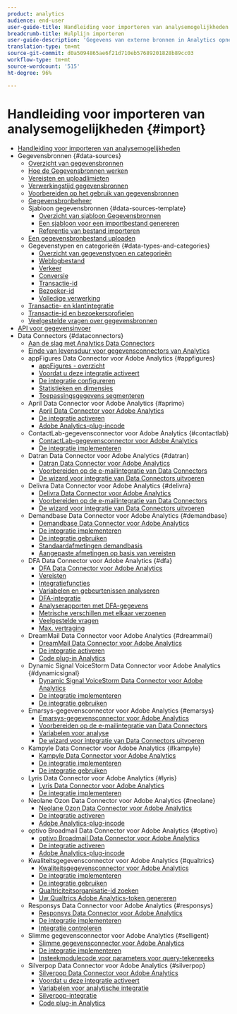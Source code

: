 ```yaml
---
product: analytics
audience: end-user
user-guide-title: Handleiding voor importeren van analysemogelijkheden
breadcrumb-title: Hulplijn importeren
user-guide-description: 'Gegevens van externe bronnen in Analytics opnemen, in bulk of real-time. '
translation-type: tm+mt
source-git-commit: d0a5094865ae6f21d710eb57689201828b89cc03
workflow-type: tm+mt
source-wordcount: '515'
ht-degree: 96%

---
```



# Handleiding voor importeren van analysemogelijkheden {#import}

+ [Handleiding voor importeren van analysemogelijkheden](home.md)
+ Gegevensbronnen {#data-sources}
   + [Overzicht van gegevensbronnen](c-data-sources/datasrc-home.md)
   + [Hoe de Gegevensbronnen werken](c-data-sources/datasrc-how-data-sources-works.md)
   + [Vereisten en uploadlimieten](c-data-sources/datasrc-requirements.md)
   + [Verwerkingstijd gegevensbronnen](c-data-sources/datasrc-processing-time.md)
   + [Voorbereiden op het gebruik van gegevensbronnen](c-data-sources/datasrc-preparing.md)
   + [Gegevensbronbeheer](c-data-sources/datasrc-manager.md)
   + Sjabloon gegevensbronnen {#data-sources-template}
      + [Overzicht van sjabloon Gegevensbronnen](c-data-sources/datasrc-template/datasrc-template-file.md)
      + [Een sjabloon voor een importbestand genereren](c-data-sources/datasrc-template/t-datasrc-creating-data-sources-file.md)
      + [Referentie van bestand importeren](c-data-sources/datasrc-template/datasrc-import-file-reference.md)
   + [Een gegevensbronbestand uploaden](c-data-sources/t-datasrc-uploading-data.md)
   + Gegevenstypen en categorieën {#data-types-and-categories}
      + [Overzicht van gegevenstypen en categorieën](c-data-sources/c-datasrc-types/datasrc-categories.md)
      + [Weblogbestand](c-data-sources/c-datasrc-types/datasrc-web-log.md)
      + [Verkeer](c-data-sources/c-datasrc-types/datasrc-traffic.md)
      + [Conversie](c-data-sources/c-datasrc-types/datasrc-conversion.md)
      + [Transactie-id](c-data-sources/c-datasrc-types/datasrc-transactionid.md)
      + [Bezoeker-id](c-data-sources/c-datasrc-types/datasrc-visitorid.md)
      + [Volledige verwerking](c-data-sources/c-datasrc-types/datasrc-full-processing.md)
   + [Transactie- en klantintegratie](c-data-sources/datasrc-integrating-offline-data.md)
   + [Transactie-id en bezoekersprofielen](c-data-sources/datasrc-tid-visitor-profile.md)
   + [Veelgestelde vragen over gegevensbronnen](c-data-sources/datasrc-faq.md)
+ [API voor gegevensinvoer](c-data-insertion-api/c-data-insertion-api.md)
+ Data Connectors {#dataconnectors}
   + [Aan de slag met Analytics Data Connectors](data-connectors/getting-started-data-connectors.md)
   + [Einde van levensduur voor gegevensconnectors van Analytics](data-connectors/data-connectors-eol.md)
   + appFigures Data Connector voor Adobe Analytics {#appfigures}
      + [appFigures - overzicht](data-connectors/appfigures-overview/appfigures-overview.md)
      + [Voordat u deze integratie activeert](data-connectors/appfigures-overview/appfigures-before-activation.md)
      + [De integratie configureren](data-connectors/appfigures-overview/t-appfigures-integration.md)
      + [Statistieken en dimensies](data-connectors/appfigures-overview/appfigures-metrics.md)
      + [Toepassingsgegevens segmenteren](data-connectors/appfigures-overview/appfigures-segment-filter.md)
   + April Data Connector voor Adobe Analytics {#aprimo}
      + [April Data Connector voor Adobe Analytics](data-connectors/aprimo-overview/aprimo-overview.md)
      + [De integratie activeren](data-connectors/aprimo-overview/t-aprimo-activate.md)
      + [Adobe Analytics-plug-incode](data-connectors/aprimo-overview/aprimo-sitecatalyst-code.md)
   + ContactLab-gegevensconnector voor Adobe Analytics {#contactlab}
      + [ContactLab-gegevensconnector voor Adobe Analytics](data-connectors/c-contactlab-data-connector-for-adobe-analytics/c-contactlab-data-connector-for-adobe-analytics.md)
      + [De integratie implementeren](data-connectors/c-contactlab-data-connector-for-adobe-analytics/contactlab-deploying-the-integration.md)
   + Datran Data Connector voor Adobe Analytics {#datran}
      + [Datran Data Connector voor Adobe Analytics](data-connectors/datran-integration-overview/datran-integration-overview.md)
      + [Voorbereiden op de e-mailintegratie van Data Connectors](data-connectors/datran-integration-overview/datran-configuring-integration.md)
      + [De wizard voor integratie van Data Connectors uitvoeren](data-connectors/datran-integration-overview/t-datran-wizard.md)
   + Delivra Data Connector voor Adobe Analytics {#delivra}
      + [Delivra Data Connector voor Adobe Analytics](data-connectors/delivra-integration-overview/delivra-integration-overview.md)
      + [Voorbereiden op de e-mailintegratie van Data Connectors](data-connectors/delivra-integration-overview/delivra-configuring-the-genesis-delivra-integration.md)
      + [De wizard voor integratie van Data Connectors uitvoeren](data-connectors/delivra-integration-overview/t-delivra-running-the-genesis-integration-wizard.md)
   + Demandbase Data Connector voor Adobe Analytics {#demandbase}
      + [Demandbase Data Connector voor Adobe Analytics](data-connectors/demandbase-home/demandbase-home.md)
      + [De integratie implementeren](data-connectors/demandbase-home/demandbase-deploying.md)
      + [De integratie gebruiken](data-connectors/demandbase-home/demandbase-using-integration.md)
      + [Standaardafmetingen demandbasis](data-connectors/demandbase-home/demandbase-standard-dimensions.md)
      + [Aangepaste afmetingen op basis van vereisten](data-connectors/demandbase-home/demandbase-custom-dimensions.md)
   + DFA Data Connector voor Adobe Analytics {#dfa}
      + [DFA Data Connector voor Adobe Analytics](data-connectors/dfa-data-connector-analytics/dfa-data-connector-analytics.md)
      + [Vereisten](data-connectors/dfa-data-connector-analytics/dfa-prerequisites.md)
      + [Integratiefuncties](data-connectors/dfa-data-connector-analytics/dfa-integration-features.md)
      + [Variabelen en gebeurtenissen analyseren](data-connectors/dfa-data-connector-analytics/dfa-analytics-variables-and-events.md)
      + [DFA-integratie](data-connectors/dfa-data-connector-analytics/dfa-integration.md)
      + [Analyserapporten met DFA-gegevens](data-connectors/dfa-data-connector-analytics/dfa-analytics-reports.md)
      + [Metrische verschillen met elkaar verzoenen](data-connectors/dfa-data-connector-analytics/dfa-reconciling-metric-discrepancies.md)
      + [Veelgestelde vragen](data-connectors/dfa-data-connector-analytics/dfa-faq.md)
      + [Max. vertraging](data-connectors/dfa-data-connector-analytics/maxdelay.md)
   + DreamMail Data Connector voor Adobe Analytics {#dreammail}
      + [DreamMail Data Connector voor Adobe Analytics](data-connectors/dreammail-overview/dreammail-overview.md)
      + [De integratie activeren](data-connectors/dreammail-overview/t-dreammail-activate.md)
      + [Code plug-in Analytics](data-connectors/dreammail-overview/dreammail-analytics-code.md)
   + Dynamic Signal VoiceStorm Data Connector voor Adobe Analytics {#dynamicsignal}
      + [Dynamic Signal VoiceStorm Data Connector voor Adobe Analytics](data-connectors/dynamic-signal-for-analytics/dynamic-signal-for-analytics.md)
      + [De integratie implementeren](data-connectors/dynamic-signal-for-analytics/dynamic-signal-deploy-integration.md)
      + [De integratie gebruiken](data-connectors/dynamic-signal-for-analytics/dynamic-signal-use-integration.md)
   + Emarsys-gegevensconnector voor Adobe Analytics {#emarsys}
      + [Emarsys-gegevensconnector voor Adobe Analytics](data-connectors/emarsys-overview/emarsys-overview.md)
      + [Voorbereiden op de e-mailintegratie van Data Connectors](data-connectors/emarsys-overview/emarsys-configure-integration.md)
      + [Variabelen voor analyse](data-connectors/emarsys-overview/emarsys-variables.md)
      + [De wizard voor integratie van Data Connectors uitvoeren](data-connectors/emarsys-overview/emarsys-wizard.md)
   + Kampyle Data Connector voor Adobe Analytics {#kampyle}
      + [Kampyle Data Connector voor Adobe Analytics](data-connectors/kampyle-home/kampyle-home.md)
      + [De integratie implementeren](data-connectors/kampyle-home/kampyle-deploy.md)
      + [De integratie gebruiken](data-connectors/kampyle-home/kampyle-integration.md)
   + Lyris Data Connector voor Adobe Analytics {#lyris}
      + [Lyris Data Connector voor Adobe Analytics](data-connectors/lyris-overview/lyris-overview.md)
      + [De integratie implementeren](data-connectors/lyris-overview/lyris-deploy-integration.md)
   + Neolane Ozon Data Connector voor Adobe Analytics {#neolane}
      + [Neolane Ozon Data Connector voor Adobe Analytics](data-connectors/neolane-overview/neolane-overview.md)
      + [De integratie activeren](data-connectors/neolane-overview/neolane-activate.md)
      + [Adobe Analytics-plug-incode](data-connectors/neolane-overview/neolane-plugin-code.md)
   + optivo Broadmail Data Connector voor Adobe Analytics {#optivo}
      + [optivo Broadmail Data Connector voor Adobe Analytics](data-connectors/optivo-overview/optivo-overview.md)
      + [De integratie activeren](data-connectors/optivo-overview/optivo-activate.md)
      + [Adobe Analytics-plug-incode](data-connectors/optivo-overview/optivo-plugin-code.md)
   + Kwaliteitsgegevensconnector voor Adobe Analytics {#qualtrics}
      + [Kwaliteitsgegevensconnector voor Adobe Analytics](data-connectors/qualtrics-overview/qualtrics-overview.md)
      + [De integratie implementeren](data-connectors/qualtrics-overview/qualtrics-deploying.md)
      + [De integratie gebruiken](data-connectors/qualtrics-overview/qualtrics-integration.md)
      + [Qualtriciteitsorganisatie-id zoeken](data-connectors/qualtrics-overview/qualtrics-org-id.md)
      + [Uw Qualtrics Adobe Analytics-token genereren](data-connectors/qualtrics-overview/qualtrics-token.md)
   + Responsys Data Connector voor Adobe Analytics {#responsys}
      + [Responsys Data Connector voor Adobe Analytics](data-connectors/responsys-home/responsys-home.md)
      + [De integratie implementeren](data-connectors/responsys-home/responsys-deploy/responsys-deploy.md)
      + [Integratie controleren](data-connectors/responsys-home/responsys-verify.md)
   + Slimme gegevensconnector voor Adobe Analytics {#selligent}
      + [Slimme gegevensconnector voor Adobe Analytics](data-connectors/selligent-overview/selligent-overview.md)
      + [De integratie implementeren](data-connectors/selligent-overview/selligent-deploy-integration.md)
      + [Insteekmodulecode voor parameters voor query-tekenreeks](data-connectors/selligent-overview/selligent-plugin-code.md)
   + Silverpop Data Connector voor Adobe Analytics {#silverpop}
      + [Silverpop Data Connector voor Adobe Analytics](data-connectors/silverpop-overview/silverpop-overview.md)
      + [Voordat u deze integratie activeert](data-connectors/silverpop-overview/silverpop-before-activation/silverpop-before-activation.md)
      + [Variabelen voor analytische integratie](data-connectors/silverpop-overview/silverpop-variables.md)
      + [Silverpop-integratie](data-connectors/silverpop-overview/silverpop-wizard.md)
      + [Code plug-in Analytics](data-connectors/silverpop-overview/silverpop-analytics-code.md)
